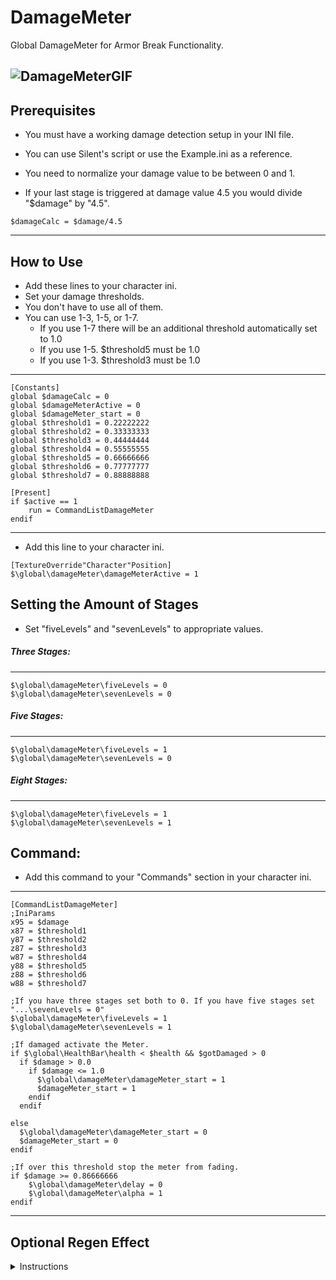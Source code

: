 
# DamageMeter
Global DamageMeter for Armor Break Functionality.

![DamageMeterGIF](https://github.com/a4happy20/DamageMeter/assets/84645516/2d30b4f0-7dce-40f0-8c04-48fbef527724)
---

## Prerequisites
				

- You must have a working damage detection setup in your INI file.
- You can use Silent's script or use the Example.ini as a reference.
  
  
- You need to normalize your damage value to be between 0 and 1.
- If your last stage is triggered at damage value 4.5 you would divide "$damage" by "4.5".
				      
~~~
$damageCalc = $damage/4.5
~~~
***
				    
## How to Use
				   
- Add these lines to your character ini.
- Set your damage thresholds.
- You don't have to use all of them.
- You can use 1-3, 1-5, or 1-7.
  - If you use 1-7 there will be an additional threshold automatically set to 1.0
  - If you use 1-5. $threshold5 must be 1.0
  - If you use 1-3. $threshold3 must be 1.0

---				
~~~
[Constants]
global $damageCalc = 0
global $damageMeterActive = 0
global $damageMeter_start = 0
global $threshold1 = 0.22222222
global $threshold2 = 0.33333333
global $threshold3 = 0.44444444
global $threshold4 = 0.55555555
global $threshold5 = 0.66666666
global $threshold6 = 0.77777777
global $threshold7 = 0.88888888

[Present]
if $active == 1
    run = CommandListDamageMeter
endif
~~~
---
			     
- Add this line to your character ini.
			   
~~~
[TextureOverride"Character"Position]
$\global\damageMeter\damageMeterActive = 1
~~~

			     
## Setting the Amount of Stages
  
- Set "fiveLevels" and "sevenLevels" to appropriate values.

			     
##### Three Stages:
---
~~~
$\global\damageMeter\fiveLevels = 0
$\global\damageMeter\sevenLevels = 0
~~~
                          
##### Five Stages:
---                           
~~~
$\global\damageMeter\fiveLevels = 1
$\global\damageMeter\sevenLevels = 0
~~~
                    
##### Eight Stages:
---                             
~~~
$\global\damageMeter\fiveLevels = 1
$\global\damageMeter\sevenLevels = 1
~~~
                                   

## Command:
                      
- Add this command to your "Commands" section in your character ini.
---      
~~~
[CommandListDamageMeter]
;IniParams
x95 = $damage
x87 = $threshold1
y87 = $threshold2
z87 = $threshold3
w87 = $threshold4
y88 = $threshold5
z88 = $threshold6
w88 = $threshold7

;If you have three stages set both to 0. If you have five stages set "...\sevenLevels = 0"
$\global\damageMeter\fiveLevels = 1
$\global\damageMeter\sevenLevels = 1

;If damaged activate the Meter.
if $\global\HealthBar\health < $health && $gotDamaged > 0
  if $damage > 0.0
    if $damage <= 1.0
      $\global\damageMeter\damageMeter_start = 1
      $damageMeter_start = 1
    endif
  endif

else
  $\global\damageMeter\damageMeter_start = 0
  $damageMeter_start = 0
endif

;If over this threshold stop the meter from fading.
if $damage >= 0.86666666
	$\global\damageMeter\delay = 0
	$\global\damageMeter\alpha = 1
endif
~~~
---
  
## Optional Regen Effect
<details>
  <summary>Instructions</summary>
  <img src="https://github.com/a4happy20/DamageMeter/assets/84645516/b41c4499-f91d-4bcf-82d9-ecb1e1f63c19" alt="DamageMeter_Regen">

  ---
   - Add these lines to your characters INI.
   - You can change effect type with "alt+H"
  ---	 
  ~~~
  [Present]
  if $active == 1
      run = CommandListRegen
  endif

  [TextureOverride"Character"Position]
  $\global\regenEffect\regenActive = 1

  [CommandListRegen]
  ; triggers at tubby and over 80% health.
  if $\global\regenEffect\tubby == 1 && $health >= 0.8
         $\global\regenEffect\regenEffect = 1
 	 ;Add lines to restore outfit
     endif
  endif

  ; triggers when you open the healing menu at a statue.
  if $\global\regenEffect\statueBlessing == 1
  ;Add lines to restore outfit
  endif
  ~~~
  ---
</details>

